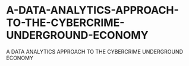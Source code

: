 # A-DATA-ANALYTICS-APPROACH-TO-THE-CYBERCRIME-UNDERGROUND-ECONOMY
A DATA ANALYTICS APPROACH TO THE CYBERCRIME UNDERGROUND ECONOMY
